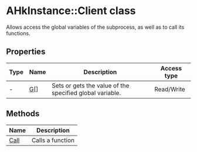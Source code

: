 # AHkInstance::Client class

Allows access the global variables of the subprocess, as well as to call its functions.




## Properties

| Type | Name | Description | Access type |
| -------- | -------- | -------- | -------- |
| - | [G[]](Client-G.md) | Sets or gets the value of the specified global variable. | Read/Write |




## Methods
| Name | Description |
| -------- | -------- |
| [Call](Client-Call.md) | Calls a function |
